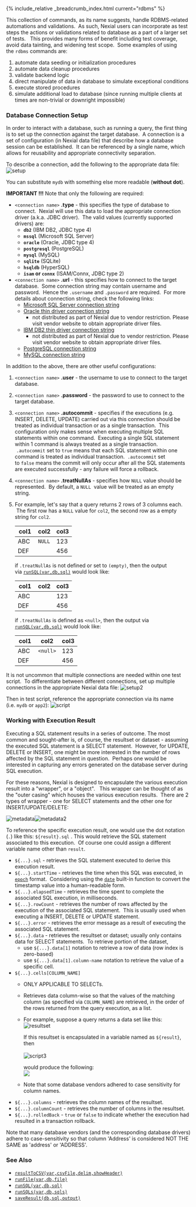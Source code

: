 {% include_relative _breadcrumb_index.html current="rdbms" %}


This collection of commands, as its name suggests, handle RDBMS-related automations and validations.  As such, Nexial 
users can incorporate as test steps the actions or validations related to database as a part of a larger set of tests.  
This provides many forms of benefit including test coverage, avoid data tainting, and widening test scope.  Some 
examples of using the `rdbms` commands are:
1. automate data seeding or initialization procedures
2. automate data cleanup procedures
3. validate backend logic
4. direct manipulate of data in database to simulate exceptional conditions
5. execute stored procedures
6. simulate additional load to database (since running multiple clients at times are non-trivial or downright 
   impossible)


### Database Connection Setup
In order to interact with a database, such as running a query, the first thing is to set up the connection against 
the target database.  A connection is a set of configuration (in Nexial data file) that describe how a database 
session can be established.  It can be referenced by a single name, which allows for reusability and appropriate 
connectivity separation.

To describe a connection, add the following to the appropriate data file:
![setup](image/index_01.png)

You can substitute `mydb` with something else more readable (**without dot**).

**IMPORTANT !!!** Note that only the following are required:
- `<connection name>` **.type** \- this specifies the type of database to connect.  Nexial will use this data to 
load the appropriate connection driver (a.k.a. JDBC driver).  The valid values (currently supported drivers) are:
	 - **`db2`** (IBM DB2, JDBC type 4)
	 - **`mssql`** (Microsoft SQL Server)
	 - **`oracle`** (Oracle, JDBC type 4)
	 - **`postgresql`** (PostgreSQL)
	 - **`mysql`** (MySQL)
	 - **`sqlite`** (SQLite)
	 - **`hsqldb`** (HyperSQL)
	 - **`isam` or `connx`** (ISAM/Connx, JDBC type 2)
- `<connection name>` **.url** \- this specifies how to connect to the target database.  Some connection string may 
  contain username and password.  Hence the `.username` and `.password` are required.  For more details about 
  connection string, check the following links:
  - <a href="https://msdn.microsoft.com/en-us/library/ms378428(v=sql.110).aspx" class="external-link" target="_nexial_external">Microsoft SQL Server connection string</a>
  - <a href="http://www.orafaq.com/wiki/JDBC#Thin_driver" class="external-link" target="_nexial_external">Oracle thin driver connection string</a>
    - not distributed as part of Nexial due to vendor restriction.  Please visit vendor website to obtain appropriate 
      driver files.
  - <a href="https://www.ibm.com/support/knowledgecenter/SSEPGG_9.7.0/com.ibm.db2.luw.apdv.java.doc/src/tpc/imjcc_r0052342.html" class="external-link" target="_nexial_external">IBM DB2 thin driver connection string</a>
    - not distributed as part of Nexial due to vendor restriction.  Please visit vendor website to obtain appropriate 
      driver files.
  - <a href="https://jdbc.postgresql.org/documentation/80/connect.html" class="external-link" target="_nexial_external">PostgreSQL connection string</a>
  - <a href="https://dev.mysql.com/doc/connector-j/5.1/en/connector-j-reference-configuration-properties.html" class="external-link" target="_nexial_external">MySQL connection string</a>

In addition to the above, there are other useful configurations:
1. `<connection name>` **.user** \- the username to use to connect to the target database.
2. `<connection name>` **.password** \- the password to use to connect to the target database.
3. `<connection name>` **.autocommit** \- specifies if the executions (e.g. INSERT, DELETE, UPDATE) carried out via 
   this connection should be treated as individual transaction or as a single transaction.  This configuration only 
   makes sense when executing multiple SQL statements within one command.  Executing a single SQL statement within 1 
   command is always treated as a single transaction.  `.autocommit` set to `true` means that each SQL statement 
   within one command is treated as individual transaction.  `.autocommit` set to `false` means the commit will only 
   occur after all the SQL statements are executed successfully - any failure will force a rollback.
4. `<connection name>` **.treatNullAs** \- specifies how `NULL` value should be represented.  By default, a `NULL` 
   value will be treated as an empty string. 
5. For example, let's say that a query returns 2 rows of 3 columns each.  The first row has a `NULL` value for `col2`, 
   the second row as a empty string for `col2`.

   | col1 | col2   | col3 |
   | ---- | ------ | ---- |
   | ABC  | `NULL` | 123  |
   | DEF  |        | 456  |
    
   if <connection name>`.treatNullAs` is not defined or set to `(empty)`, then the output 
   via [`runSQL(var,db,sql)`](runSQL(var,db,sql)) would look like:
   
   | col1 | col2 | col3 |
   | ---- | ---- | ---- |
   | ABC  |      | 123  |
   | DEF  |      | 456  |
    
   if <connection name>`.treatNullAs` is defined as `<null>`, then the output via 
   [`runSQL(var,db,sql)`](runSQL(var,db,sql)) would look like:

   | col1 | col2     | col3 |
   | ---- | -------- | ---- |
   | ABC  | `<null>` | 123  |
   | DEF  |          | 456  |
    
It is not uncommon that multiple connections are needed within one test script.  To differentiate between different 
connections, set up multiple connections in the appropriate Nexial data file:
![setup2](image/index_02.png)

Then in test script, reference the appropriate connection via its name (i.e. `mydb` or `app2`):
![script](image/index_03.png)


### Working with Execution Result
Executing a SQL statement results in a series of outcome. The most common and sought-after is, of course, the 
resultset or dataset - assuming the executed SQL statement is a SELECT statement.  However, for UPDATE, DELETE or 
INSERT, one might be more interested in the number of rows affected by the SQL statement in question.  Perhaps one 
would be interested in capturing any errors generated on the database server during SQL execution.

For these reasons, Nexial is designed to encapsulate the various execution result into a "wrapper", or a "object".  
This wrapper can be thought of as the "outer casing" which houses the various execution results.  There are 2 types 
of wrapper - one for SELECT statements and the other one for INSERT/UPDATE/DELETE:<br/>

![metadata](image/index_04.png)![metadata2](image/index_05.png)

To reference the specific execution result, one would use the dot notation (`.`) like this: `${result}.sql` . This 
would retrieve the SQL statement associated to this execution.  Of course one could assign a different variable name 
other than `result`.
- `${...}.sql` \- retrieves the SQL statement executed to derive this execution result.
- `${...}.startTime` \- retrieves the time when this SQL was executed, in 
  [`epoch`](`https://en.wikipedia.org/wiki/Unix_time`) format.  Considering using the
  [`date`](../../functions/date) built-in function to convert the timestamp value into a human-readable form.
- `${...}.elapsedTime` \- retrieves the time spent to complete the associated SQL execution, in milliseconds.
- `${...}.rowCount` \- retrieves the number of rows affected by the execution of the associated SQL statement.  This 
   is usually used when executing a INSERT, DELETE or UPDATE statement. 
- `${...}.error` \- retrieves the error message as a result of executing the associated SQL statement. 
- `${...}.data` \- retrieves the resultset or dataset; usually only contains data for SELECT statements.  To retrieve 
  portion of the dataset, 
  - use `${...}.data[1]` notation to retrieve a row of data (row index is zero-based)
  - use `${...}.data[1].column-name` notation to retrieve the value of a specific cell. 
- `${...}.cells[COLUMN_NAME]`
  - ONLY APPLICABLE TO SELECTs. 
  - Retrieves data column-wise so that the values of the matching column (as specified via `COLUMN_NAME`) are 
    retrieved, in the order of the rows returned from the query execution, as a list.  
  - For example, suppose a query returns a data set like this:  <br/>
    ![resultset](image/index_06.png)  

    If this resultset is encapsulated in a variable named as `${result}`, then <br/>  
    ![script3](image/index_07.png)
    
    would produce the following:<br/>
    ![](image/index_08.png)
  - Note that some database vendors adhered to case sensitivity for column names.
- `${...}.columns` \- retrieves the column names of the resultset. 
- `${...}.columnCount` \- retrieves the number of columns in the resultset.
- `${...}.rolledBack` - `true` or `false` to indicate whether the execution had resulted in a transaction rollback.

Note that many database vendors (and the corresponding database drivers) adhere to case-sensitivity so that column 
'Address' is considered NOT THE SAME as 'address' or 'ADDRESS'.


### See Also
- [`resultToCSV(var,csvFile,delim,showHeader)`](resultToCSV(var,csvFile,delim,showHeader))
- [`runFile(var,db,file)`](runFile(var,db,file))
- [`runSQL(var,db,sql)`](runSQL(var,db,sql))
- [`runSQLs(var,db,sqls)`](runSQLs(var,db,sqls))
- [`saveResult(db,sql,output)`](saveResult(db,sql,output))
